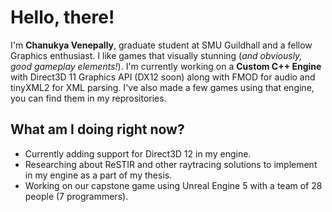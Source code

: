 # Hello, there!

I'm **Chanukya Venepally**, graduate student at SMU Guildhall and a fellow Graphics enthusiast. I like games that visually stunning (*and obviously, good gameplay elements!*).
I'm currently working on a __Custom C++ Engine__ with Direct3D 11 Graphics API (DX12 soon) along with FMOD for audio and tinyXML2 for XML parsing. I've also made a few games 
using that engine, you can find them in my reprositories.

## What am I doing right now?
- Currently adding support for Direct3D 12 in my engine.
- Researching about ReSTIR and other raytracing solutions to implement in my engine as a part of my thesis.
- Working on our capstone game using Unreal Engine 5 with a team of 28 people (7 programmers).
